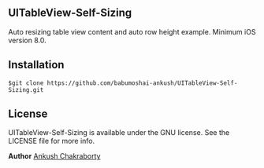 ## UITableView-Self-Sizing
Auto resizing table view content and auto row height example. Minimum iOS version 8.0.


## Installation
```
$git clone https://github.com/babumoshai-ankush/UITableView-Self-Sizing.git
```

## License
UITableView-Self-Sizing is available under the GNU license. See the LICENSE file for more info.

**Author**
[Ankush Chakraborty](https://github.com/babumoshai-ankush/)
